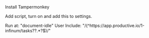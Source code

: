 Install Tampermonkey

Add script, turn on and add this to settings.

Run at: "document-idle"
User Include: "/(^https:\/\/app\.productive\.io\/1-infinum\/tasks?\?.*?$)/"

